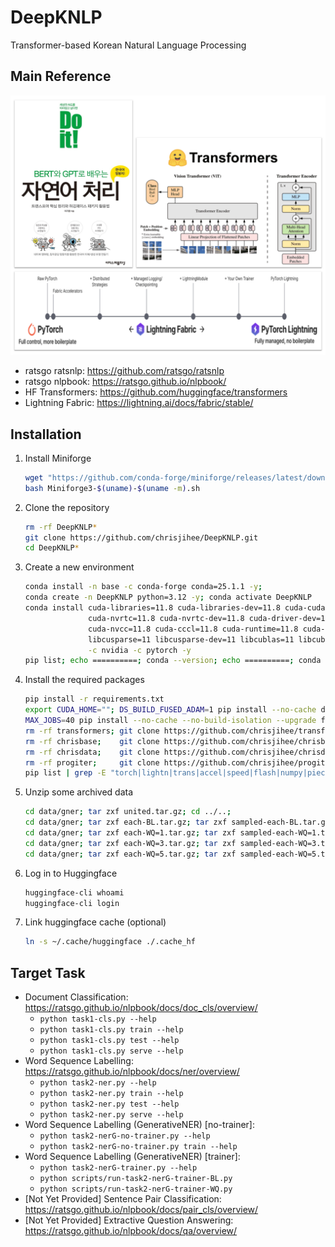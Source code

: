# DeepKNLP
Transformer-based Korean Natural Language Processing

## Main Reference
![overview](images/overview.png?raw=true)
* ratsgo ratsnlp: https://github.com/ratsgo/ratsnlp
* ratsgo nlpbook: https://ratsgo.github.io/nlpbook/
* HF Transformers: https://github.com/huggingface/transformers
* Lightning Fabric: https://lightning.ai/docs/fabric/stable/

## Installation

1. Install Miniforge
    ```bash
    wget "https://github.com/conda-forge/miniforge/releases/latest/download/Miniforge3-$(uname)-$(uname -m).sh"
    bash Miniforge3-$(uname)-$(uname -m).sh
    ```
2. Clone the repository
    ```bash
    rm -rf DeepKNLP*
    git clone https://github.com/chrisjihee/DeepKNLP.git
    cd DeepKNLP*
    ```
3. Create a new environment
    ```bash
    conda install -n base -c conda-forge conda=25.1.1 -y;
    conda create -n DeepKNLP python=3.12 -y; conda activate DeepKNLP
    conda install cuda-libraries=11.8 cuda-libraries-dev=11.8 cuda-cudart=11.8 cuda-cudart-dev=11.8 \
                  cuda-nvrtc=11.8 cuda-nvrtc-dev=11.8 cuda-driver-dev=11.8 \
                  cuda-nvcc=11.8 cuda-cccl=11.8 cuda-runtime=11.8 cuda-version=11.8 \
                  libcusparse=11 libcusparse-dev=11 libcublas=11 libcublas-dev=11 \
                  -c nvidia -c pytorch -y
    pip list; echo ==========; conda --version; echo ==========; conda list
    ```
4. Install the required packages
    ```bash
    pip install -r requirements.txt
    export CUDA_HOME=""; DS_BUILD_FUSED_ADAM=1 pip install --no-cache deepspeed; ds_report
    MAX_JOBS=40 pip install --no-cache --no-build-isolation --upgrade flash-attn;  # for Micorsoft's Phi models
    rm -rf transformers; git clone https://github.com/chrisjihee/transformers.git; pip install -U -e transformers
    rm -rf chrisbase;    git clone https://github.com/chrisjihee/chrisbase.git;    pip install -U -e chrisbase 
    rm -rf chrisdata;    git clone https://github.com/chrisjihee/chrisdata.git;    pip install -U -e chrisdata
    rm -rf progiter;     git clone https://github.com/chrisjihee/progiter.git;     pip install -U -e progiter
    pip list | grep -E "torch|lightn|trans|accel|speed|flash|numpy|piece|chris|prog|pydantic"
    ```
5. Unzip some archived data
    ```bash
    cd data/gner; tar zxf united.tar.gz; cd ../..;
    cd data/gner; tar zxf each-BL.tar.gz; tar zxf sampled-each-BL.tar.gz; cd ../..;
    cd data/gner; tar zxf each-WQ=1.tar.gz; tar zxf sampled-each-WQ=1.tar.gz; cd ../..;
    cd data/gner; tar zxf each-WQ=3.tar.gz; tar zxf sampled-each-WQ=3.tar.gz; cd ../..;
    cd data/gner; tar zxf each-WQ=5.tar.gz; tar zxf sampled-each-WQ=5.tar.gz; cd ../..;
    ```
6. Log in to Huggingface
    ```bash
    huggingface-cli whoami
    huggingface-cli login
    ```
7. Link huggingface cache (optional)
    ```bash
    ln -s ~/.cache/huggingface ./.cache_hf
    ```

## Target Task
* Document Classification: https://ratsgo.github.io/nlpbook/docs/doc_cls/overview/
  - `python task1-cls.py --help`
  - `python task1-cls.py train --help`
  - `python task1-cls.py test --help`
  - `python task1-cls.py serve --help`
* Word Sequence Labelling: https://ratsgo.github.io/nlpbook/docs/ner/overview/
  - `python task2-ner.py --help`
  - `python task2-ner.py train --help`
  - `python task2-ner.py test --help`
  - `python task2-ner.py serve --help`
* Word Sequence Labelling (GenerativeNER) [no-trainer]:
  - `python task2-nerG-no-trainer.py --help`
  - `python task2-nerG-no-trainer.py train --help`
* Word Sequence Labelling (GenerativeNER) [trainer]:
  - `python task2-nerG-trainer.py --help`
  - `python scripts/run-task2-nerG-trainer-BL.py`
  - `python scripts/run-task2-nerG-trainer-WQ.py`
* [Not Yet Provided] Sentence Pair Classification: https://ratsgo.github.io/nlpbook/docs/pair_cls/overview/
* [Not Yet Provided] Extractive Question Answering: https://ratsgo.github.io/nlpbook/docs/qa/overview/
